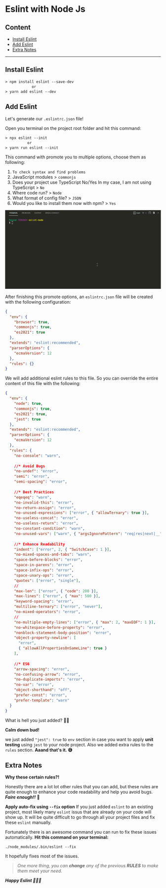 <!-- @format -->

# Eslint with Node Js

## Content

- [Install Eslint](#install-eslint)
- [Add Eslint](#add-eslint)
- [Extra Notes](#extra-notes)

<hr>

## Install Eslint

```shell
> npm install eslint --save-dev
            or
> yarn add eslint --dev
```

## Add Eslint

Let's generate our `.eslintrc.json` file!

Open you terminal on the project root folder and hit this command:

```shell
> npx eslint --init
          or
> yarn run eslint --init
```

This command with promote you to multiple options, choose them as following:

1. `To check syntax and find problems`
2. JavaScript modules > `commonjs`
3. Does your project use TypeScript No/Yes In my case, I am not using TypeScript > `No`
4. Where code run? > `Node`
5. What format of config file? > `JSON`
6. Would you like to install them now with npm? > `Yes`


![](./assets/eslint-node.gif)

After finishing this promote options, an `eslintrc.json` file will be created with the following configuration:

```json
{
  "env": {
    "browser": true,
    "commonjs": true,
    "es2021": true
  },
  "extends": "eslint:recommended",
  "parserOptions": {
    "ecmaVersion": 12
  },
  "rules": {}
}
```

We will add additional eslint rules to this file. So you can override the entire content of this file with the following:

```json
{
  "env": {
    "node": true,
    "commonjs": true,
    "es2021": true,
    "jest": true
  },
  "extends": "eslint:recommended",
  "parserOptions": {
    "ecmaVersion": 12
  },
  "rules": {
    "no-console": "warn",

    //* Avoid Bugs
    "no-undef": "error",
    "semi": "error",
    "semi-spacing": "error",

    //* Best Practices
    "eqeqeq": "warn",
    "no-invalid-this": "error",
    "no-return-assign": "error",
    "no-unused-expressions": ["error", { "allowTernary": true }],
    "no-useless-concat": "error",
    "no-useless-return": "error",
    "no-constant-condition": "warn",
    "no-unused-vars": ["warn", { "argsIgnorePattern": "req|res|next|__" }],

    //* Enhance Readability
    "indent": ["error", 2, { "SwitchCase": 1 }],
    "no-mixed-spaces-and-tabs": "warn",
    "space-before-blocks": "error",
    "space-in-parens": "error",
    "space-infix-ops": "error",
    "space-unary-ops": "error",
    "quotes": ["error", "single"],
    //
    "max-len": ["error", { "code": 200 }],
    "max-lines": ["error", { "max": 500 }],
    "keyword-spacing": "error",
    "multiline-ternary": ["error", "never"],
    "no-mixed-operators": "error",
    //
    "no-multiple-empty-lines": ["error", { "max": 2, "maxEOF": 1 }],
    "no-whitespace-before-property": "error",
    "nonblock-statement-body-position": "error",
    "object-property-newline": [
      "error",
      { "allowAllPropertiesOnSameLine": true }
    ],

    //* ES6
    "arrow-spacing": "error",
    "no-confusing-arrow": "error",
    "no-duplicate-imports": "error",
    "no-var": "error",
    "object-shorthand": "off",
    "prefer-const": "error",
    "prefer-template": "warn"
  }
}
```

What is hell you just added? 🤷‍♀️

**Calm down bud!**

we just added `"jest": true` to `env` section in case you want to apply **unit testing** using `jest` to your node project. Also we added extra rules to the `rules` section. **Aaand that's it. 😅**

## Extra Notes
**Why these certain rules?!**

Honestly there are a lot lot other rules that you can add, but these rules are quite enough to enhance your code readability and help you avoid bugs. ***Faire enough!!*** 🙂

**Apply auto-fix using `--fix` option**
If you just added `eslint` to an existing project, most likely many `eslint` issus that are already on your code will show up. It will be quite difficult to go through all your project files and fix these `eslint` manually.

Fortunately there is an awesome command you can run to fix these issues automatically. **Hit this command on your terminal:**

``` shell
./node_modules/.bin/eslint --fix 
```
It hopefully fixes most of the issues.

> *One more thing, you can **change** any of the previous **RULES** to make them meet your need.*

***Happy Eslint 🎉🎉✨***
